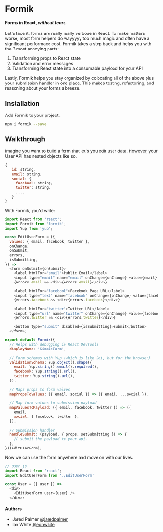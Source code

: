# Formik

#### Forms in React, *without tears.*

Let's face it, forms are really really verbose in React. To make matters worse, most form helpers do wayyyyy too much magic and often have a significant performace cost. Formik takes a step back and helps you with the 3 most annoying parts: 

 1. Transforming props to React state, 
 2. Validation and error messages
 3. Transforming React state into a consumable payload for your API

Lastly, Formik helps you stay organized by colocating all of the above plus your submission handler in one place. This makes testing, refactoring, and reasoning about your forms a breeze.

## Installation

Add Formik to your project.

```bash
npm i formik --save
```

## Walkthrough

Imagine you want to build a form that let's you edit user data. However, your User API has nested objects like so. 

```js
{
   id: string,
   email: string,
   social: {
     facebook: string,
     twitter: string,
     ....
   }
}
```
With Formik, you'd write:

```js
import React from 'react';
import Formik from 'formik';
import Yup from 'yup';

const EditUserForm = ({
  values: { email, facebook, twitter },
  onChange,
  onSubmit,
  errors,
  isSubmitting,
}) =>
  <form onSubmit={onSubmit}>
    <label htmlFor="email">Public Email</label>
    <input type="email" name="email" onChange={onChange} value={email} />
    {errors.email && <div>{errors.email}</div>}

    <label htmlFor="facebook">Facebook Page URL</label>
    <input type="text" name="facebook" onChange={onChange} value={facebook} />
    {errors.facebook && <div>{errors.facebook}</div>}

    <label htmlFor="twitter">Twitter URL</label>
    <input type="url" name="twitter" onChange={onChange} value={facebook} />
    {errors.twitter && <div>{errors.twitter}</div>}

    <button type="submit" disabled={isSubmitting}>Submit</button>
  </form>;

export default Formik({
  // Helps with debugging in React DevTools
  displayName: 'SimpleForm',
  
  // Form schemas with Yup (which is like Joi, but for the browser)
  validationSchema: Yup.object().shape({
    email: Yup.string().email().required(),
    facebook: Yup.string().url(),
    twitter: Yup.string().url(),
  }),
  
  // Maps props to form values
  mapPropsToValues: ({ email, social }) => ({ email, ...social }),
  
  // Map form values to submission payload
  mapValuesToPayload: ({ email, facebook, twitter }) => ({
    email,
    social: { facebook, twitter },
  }),
  
  // Submission handler
  handleSubmit: (payload, { props, setSubmitting }) => {
    // submit the payload to your api.
  },
})(EditUserForm);

``` 

Now we can use the form anywhere and move on with our lives.

```js
// User.js
import React from 'react';
import EditUserForm from './EditUserForm'

const User = ({ user }) =>
  <div>
  	<EditUserForm user={user} />
  </div>;
```

#### Authors

- Jared Palmer [@jaredpalmer](https://twitter.com/jaredpalmer)
- Ian White [@eonwhite](https://twitter.com/eonwhite)